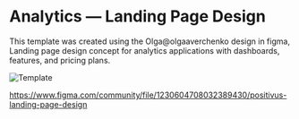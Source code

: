 # Analytics — Landing Page Design

This template was created using the Olga@olgaaverchenko design in figma, Landing page design concept for analytics applications with dashboards, features, and pricing plans.



![Template]()

https://www.figma.com/community/file/1230604708032389430/positivus-landing-page-design
